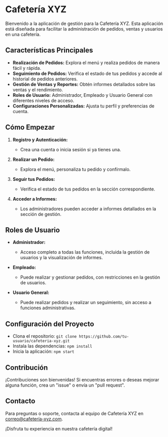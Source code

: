 # Cafetería XYZ

Bienvenido a la aplicación de gestión para la Cafetería XYZ. Esta aplicación está diseñada para facilitar la administración de pedidos, ventas y usuarios en una cafetería.

## Características Principales

- **Realización de Pedidos:** Explora el menú y realiza pedidos de manera fácil y rápida.
- **Seguimiento de Pedidos:** Verifica el estado de tus pedidos y accede al historial de pedidos anteriores.
- **Gestión de Ventas y Reportes:** Obtén informes detallados sobre las ventas y el rendimiento.
- **Roles de Usuario:** Administrador, Empleado y Usuario General con diferentes niveles de acceso.
- **Configuraciones Personalizadas:** Ajusta tu perfil y preferencias de cuenta.

## Cómo Empezar

1. **Registro y Autenticación:**
   - Crea una cuenta o inicia sesión si ya tienes una.

2. **Realizar un Pedido:**
   - Explora el menú, personaliza tu pedido y confírmalo.

3. **Seguir tus Pedidos:**
   - Verifica el estado de tus pedidos en la sección correspondiente.

4. **Acceder a Informes:**
   - Los administradores pueden acceder a informes detallados en la sección de gestión.

## Roles de Usuario

- **Administrador:**
  - Acceso completo a todas las funciones, incluida la gestión de usuarios y la visualización de informes.

- **Empleado:**
  - Puede realizar y gestionar pedidos, con restricciones en la gestión de usuarios.

- **Usuario General:**
  - Puede realizar pedidos y realizar un seguimiento, sin acceso a funciones administrativas.

## Configuración del Proyecto

- Clona el repositorio: `git clone https://github.com/tu-usuario/cafeteria-xyz.git`
- Instala las dependencias: `npm install`
- Inicia la aplicación: `npm start`

## Contribución

¡Contribuciones son bienvenidas! Si encuentras errores o deseas mejorar alguna función, crea un "issue" o envía un "pull request".

## Contacto

Para preguntas o soporte, contacta al equipo de Cafetería XYZ en [correo@cafetería-xyz.com](mailto:correo@cafeteria-xyz.com).

¡Disfruta tu experiencia en nuestra cafetería digital!

